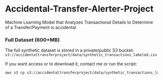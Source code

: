 # Accidental-Transfer-Alerter-Project
Machine Learning Model that Analyzes Transactional Details to Determine of a Transfer/Payment is accidental


### Full Dataset (600+MB)

The full synthetic dataset is stored in a private/public S3 bucket:
`s3://accidentaltransferproject/data/synthetic_transactions_labeled.csv`

If you want access or to download it, contact me or run the script:

```bash
aws s3 cp s3://accidentaltransferproject/data/synthetic_transactions_labeled.csv .
